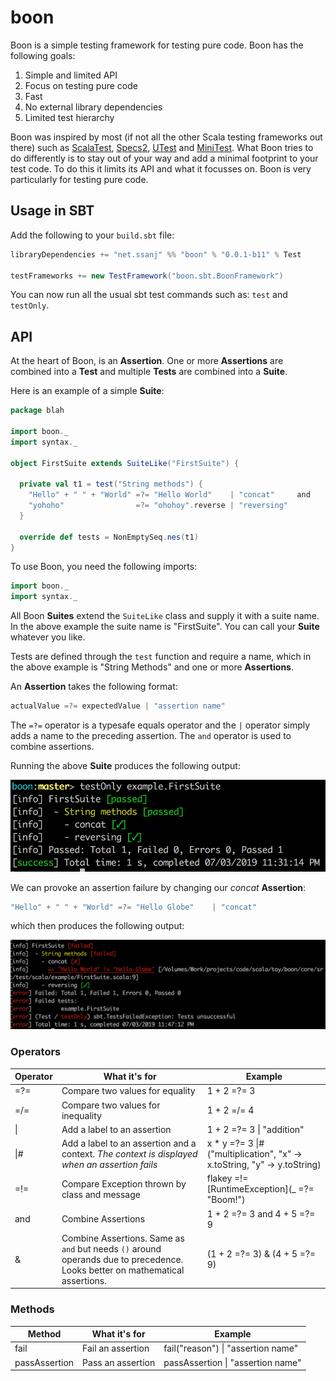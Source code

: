 # boon #

Boon is a simple testing framework for testing pure code. Boon has the following goals:

1. Simple and limited API
1. Focus on testing pure code
1. Fast
1. No external library dependencies
1. Limited test hierarchy

Boon was inspired by most (if not all the other Scala testing frameworks out there) such as [ScalaTest](http://www.scalatest.org/), [Specs2](https://etorreborre.github.io/specs2/), [UTest](https://github.com/lihaoyi/utest) and [MiniTest](https://github.com/monix/minitest). What Boon tries to do differently is to stay out of your way and add a minimal footprint to your test code. To do this it limits its API and what it focusses on. Boon is very particularly for testing pure code.

## Usage in SBT ##

Add the following to your `build.sbt` file:

```scala
libraryDependencies += "net.ssanj" %% "boon" % "0.0.1-b11" % Test

testFrameworks += new TestFramework("boon.sbt.BoonFramework")
```

You can now run all the usual sbt test commands such as: `test` and `testOnly`.

## API ##

At the heart of Boon, is an **Assertion**. One or more **Assertions** are combined into a **Test** and multiple **Tests** are combined into a **Suite**.

Here is an example of a simple **Suite**:

```scala
package blah

import boon._
import syntax._

object FirstSuite extends SuiteLike("FirstSuite") {

  private val t1 = test("String methods") {
    "Hello" + " " + "World" =?= "Hello World"    | "concat"     and
    "yohoho"                =?= "ohohoy".reverse | "reversing"
  }

  override def tests = NonEmptySeq.nes(t1)
}
```

To use Boon, you need the following imports:

```scala
import boon._
import syntax._
```

All Boon **Suites** extend the `SuiteLike` class and supply it with a suite name. In the above example the suite name is "FirstSuite". You can call your **Suite** whatever you like.

Tests are defined through the `test` function and require a name, which in the above example is "String Methods" and one or more **Assertions**.

An **Assertion** takes the following format:

```scala
actualValue =?= expectedValue | "assertion name"
```

The `=?=` operator is a typesafe equals operator and the `|` operator simply adds a name to the preceding assertion. The `and` operator is used to combine assertions.

Running the above **Suite** produces the following output:

![boon-output](images/boon-first-suite.png)

We can provoke an assertion failure by changing our *concat* **Assertion**:

```scala
"Hello" + " " + "World" =?= "Hello Globe"    | "concat"
```

which then produces the following output:

![failure-output](images/boon-first-failure.png)


### Operators ###

| Operator  | What it's for | Example |
| ------------- | ------------- | ------------- |
| =?=  | Compare two values for equality  | 1 + 2 =?= 3 |
| =/=  | Compare two values for inequality  | 1 + 2 =/= 4 |
| \\|   | Add a label to an assertion | 1 + 2 =?= 3 \\| "addition" |
| \\|#   | Add a label to an assertion and a context. *The context is displayed when an assertion fails* | x * y =?= 3 \\|#("multiplication", "x" -> x.toString, "y" -> y.toString)  |
| =!=  | Compare Exception thrown by class and message | flakey =!=[RuntimeException](_ =?= "Boom!") |
| and  | Combine Assertions | 1 + 2 =?= 3 and 4 + 5 =?= 9 |
| &  | Combine Assertions. Same as `and` but needs `()` around operands due to precedence. Looks better on mathematical assertions. | (1 + 2 =?= 3) & (4 + 5 =?= 9) |

### Methods ###

| Method  | What it's for | Example |
| ------------- | ------------- | ------------- |
| fail | Fail an assertion | fail("reason") \| "assertion name" |
| passAssertion | Pass an assertion | passAssertion \| "assertion name" |

